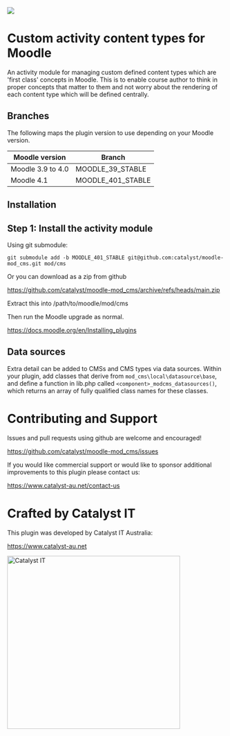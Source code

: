 <a href="https://github.com/catalyst/moodle-mod_cms/actions">
<img src="https://github.com/catalyst/moodle-mod_cms/workflows/ci/badge.svg">
</a>

# Custom activity content types for Moodle

An activity module for managing custom defined content types which are 'first class' concepts in Moodle. This is to enable course author to think in proper concepts that matter to them and not worry about the rendering of each content type which will be defined centrally.

## Branches ##
The following maps the plugin version to use depending on your Moodle version.

| Moodle version    | Branch            |
|-------------------| ------------------|
| Moodle 3.9 to 4.0 | MOODLE_39_STABLE  |
| Moodle 4.1        | MOODLE_401_STABLE |

## Installation

Step 1: Install the activity module
-----------------------------------

Using git submodule:
```
git submodule add -b MOODLE_401_STABLE git@github.com:catalyst/moodle-mod_cms.git mod/cms
```

Or you can download as a zip from github

https://github.com/catalyst/moodle-mod_cms/archive/refs/heads/main.zip

Extract this into /path/to/moodle/mod/cms

Then run the Moodle upgrade as normal.

https://docs.moodle.org/en/Installing_plugins

## Data sources

Extra detail can be added to CMSs and CMS types via data sources. Within your plugin, add classes that derive from
<code>mod_cms\local\datasource\base</code>, and define a function in lib.php called
<code>&lt;component>_modcms_datasources()</code>, which returns an array of fully qualified class names for these
classes.

# Contributing and Support

Issues and pull requests using github are welcome and encouraged!

https://github.com/catalyst/moodle-mod_cms/issues

If you would like commercial support or would like to sponsor additional improvements to this plugin please contact us:

https://www.catalyst-au.net/contact-us

# Crafted by Catalyst IT
This plugin was developed by Catalyst IT Australia:

https://www.catalyst-au.net

<img alt="Catalyst IT" src="https://cdn.rawgit.com/CatalystIT-AU/moodle-auth_saml2/master/pix/catalyst-logo.svg" width="400">
